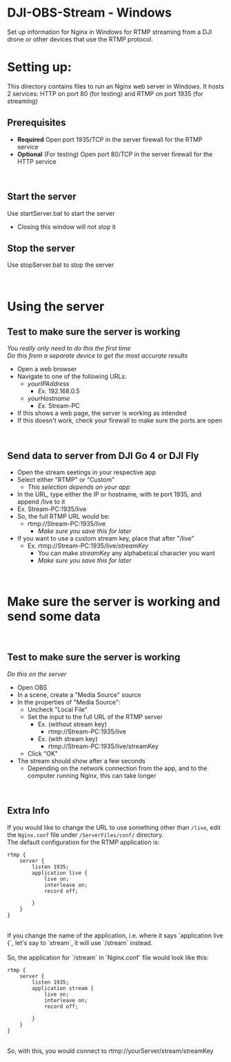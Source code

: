 # DJI-OBS-Stream - Windows

Set up information for Nginx in Windows for RTMP streaming from a DJI drone or other devices that use the RTMP protocol.


# Setting up:

This directory contains files to run an Nginx web server in Windows. It hosts 2 services: HTTP on port 80 (for testing) and RTMP on port 1935 (for streaming)


## Prerequisites

- **Required** Open port 1935/TCP in the server firewall for the RTMP service
- **Optional** (For testing) Open port 80/TCP in the server firewall for the HTTP service

<br>


## Start the server

Use startServer.bat to start the server
 - Closing this window will not stop it


## Stop the server

Use stopServer.bat to stop the server


<br>


# Using the server


## Test to make sure the server is working

*You really only need to do this the first time* <br>
*Do this from a separate device to get the most accurate results*
 - Open a web browser
 - Navigate to one of the following URLs:
   - *yourIPAddress*
     - *Ex.* 192.168.0.5
   - *yourHostname*
     - *Ex.* Stream-PC
 - If this shows a web page, the server is working as intended
 - If this doesn't work, check your firewall to make sure the ports are open


 <br>


 ## Send data to server from DJI Go 4 or DJI Fly
 
 - Open the stream seetings in your respective app
 - Select either "RTMP" or "Custom"
   - *This selection depends on your app*
 - In the URL, type either the IP or hostname, with te port 1935, and append /live to it
 - Ex. Stream-PC:1935/live
 - So, the full RTMP URL would be:
   - rtmp://Stream-PC:1935/live
     - *Make sure you save this for later*
 - If you want to use a custom stream key, place that after "/live"
   - Ex. rtmp://Stream-PC:1935/live/*streamKey*
     - You can make *streamKey* any alphabetical character you want
     - *Make sure you save this for later*


 <br>


# Make sure the server is working and send some data


<br>


## Test to make sure the server is working

*Do this on the server*
 - Open OBS
 - In a scene, create a "Media Source" source
 - In the properties of "Media Source":
   - Uncheck "Local File"
   - Set the input to the full URL of the RTMP server
     - Ex. (without stream key)
       - rtmp://Stream-PC:1935/live
     - Ex. (with stream key)
       - rtmp://Stream-PC:1935/live/streamKey
   - Click "OK"
 - The stream should show after a few seconds
   - Depending on the network connection from the app, and to the computer running Nginx, this can take longer


<br>


## Extra Info

If you would like to change the URL to use something other than `/live`, edit the `Nginx.conf` file under `/ServerFiles/conf/` directory.
<br>
The default configuration for the RTMP application is:
<br>
```
rtmp {
    server {
        listen 1935;
        application live {
            live on;
            interleave on;
            record off;

        }
    }
}
```
<br>
If you change the name of the application, i.e. where it says `application live {`, let's say to `stream`, it will use `/stream` instead.
<br>
<br>
So, the application for `/stream` in `Nginx.conf` file would look like this:
<br>

```
rtmp {
    server {
        listen 1935;
        application stream {
            live on;
            interleave on;
            record off;

        }
    }
}
```
<br>
So, with this, you would connect to rtmp://yourServer/stream/streamKey